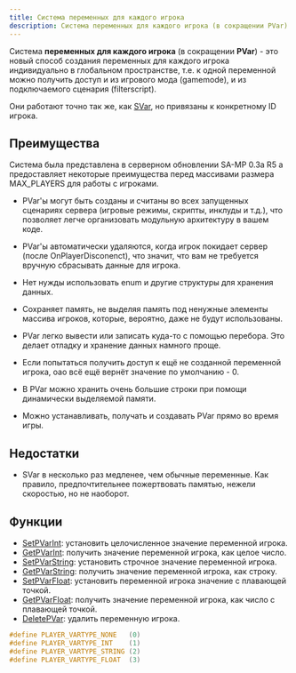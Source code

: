 ```yaml
---
title: Система переменных для каждого игрока
description: Система переменных для каждого игрока (в сокращении PVar) - это новый способ создания переменных для каждого игрока индивидуально в глобальном пространстве, т.е. к одной переменной можно получить доступ и из игрового мода (gamemode), и из подключаемого сценария (filterscript).
---
```


Система **переменных для каждого игрока** (в сокращении **PVar**) - это новый способ создания переменных для каждого игрока индивидуально в глобальном пространстве, т.е. к одной переменной можно получить доступ и из игрового мода (gamemode), и из подключаемого сценария (filterscript).

Они работают точно так же, как [SVar](servervariablesystem), но привязаны к конкретному ID игрока.

## Преимущества

Система была представлена в серверном обновлении SA-MP 0.3a R5 а предоставляет некоторые преимущества перед массивами размера MAX_PLAYERS для работы с игроками.

- PVar'ы могут быть созданы и считаны во всех запущенных сценариях сервера (игровые режимы, скрипты, инклуды и т.д.), что позволяет легче организовать модульную архитектуру в вашем коде.

- PVar'ы автоматически удаляются, когда игрок покидает сервер (после OnPlayerDisconenct), что значит, что вам не требуется вручную сбрасывать данные для игрока.

- Нет нужды использовать enum и другие структуры для хранения данных.

- Сохраняет память, не выделяя память под ненужные элементы массива игроков, которые, вероятно, даже не будут использованы.

- PVar легко вывести или записать куда-то с помощью перебора. Это делает отладку и хранение данных намного проще.

- Если попытаться получить доступ к ещё не созданной переменной игрока, оао всё ещё вернёт значение по умолчанию - 0.

- В PVar можно хранить очень большие строки при помощи динамически выделяемой памяти.

- Можно устанавливать, получать и создавать PVar прямо во время игры.

## Недостатки

- SVar в несколько раз медленее, чем обычные переменные. Как правило, предпочтительнее пожертвовать памятью, нежели скоростью, но не наоборот.

## Функции

- [SetPVarInt](../scripting/functions/SetPVarInt): установить целочисленное значение переменной игрока.
- [GetPVarInt](../scripting/functions/GetPVarInt): получить значение переменной игрока, как целое число.
- [SetPVarString](../scripting/functions/SetPVarString): установить строчное значение переменной игрока.
- [GetPVarString](../scripting/functions/GetPVarString): получить значение переменной игрока, как строку.
- [SetPVarFloat](../scripting/functions/SetPVarFloat): установить переменной игрока значение с плавающей точкой.
- [GetPVarFloat](../scripting/functions/GetPVarFloat): получить значение переменной игрока, как число с плавающей точкой.
- [DeletePVar](../scripting/functions/GetPVarFloat): удалить переменную игрока.

```c
#define PLAYER_VARTYPE_NONE   (0)
#define PLAYER_VARTYPE_INT    (1)
#define PLAYER_VARTYPE_STRING (2)
#define PLAYER_VARTYPE_FLOAT  (3)
```
